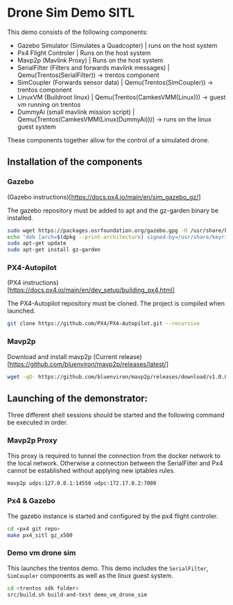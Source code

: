 # Drone Sim Demo SITL

This demo consists of the following components:

- Gazebo Simulator (Simulates a Quadcopter) | runs on the host system
- Px4 Flight Controler | Runs on the host system
- Mavp2p (Mavlink Proxy)  | Runs on the host system
- SerialFilter (Filters and forwards mavlink messages) | Qemu(Trentos(SerialFilter)) -> trentos component
- SimCoupler (Forwards sensor data) | Qemu(Trentos(SimCoupler)) -> trentos component
- LinuxVM (Buildroot linux) | Qemu(Trentos(CamkesVMM(Linux))) -> guest vm running on trentos
- DummyAi (small mavlink mission script) | Qemu(Trentos(CamkesVMM(Linux(DummyAi)))) -> runs on the linux guest system

These components together allow for the control of a simulated drone. 

## Installation of the components

### Gazebo
(Gazebo instructions)[https://docs.px4.io/main/en/sim_gazebo_gz/]

The gazebo repository must be added to apt and the gz-garden binary be installed.

```sh
sudo wget https://packages.osrfoundation.org/gazebo.gpg -O /usr/share/keyrings/pkgs-osrf-archive-keyring.gpg
echo "deb [arch=$(dpkg --print-architecture) signed-by=/usr/share/keyrings/pkgs-osrf-archive-keyring.gpg] http://packages.osrfoundation.org/gazebo/ubuntu-stable $(lsb_release -cs) main" | sudo tee /etc/apt/sources.list.d/gazebo-stable.list > /dev/null
sudo apt-get update
sudo apt-get install gz-garden
```

### PX4-Autopilot
(PX4 instructions)[https://docs.px4.io/main/en/dev_setup/building_px4.html]

The PX4-Autopilot repository must be cloned. The project is compiled when launched.

```sh
git clone https://github.com/PX4/PX4-Autopilot.git --recursive
```

### Mavp2p
Download and install mavp2p
(Current release)[https://github.com/bluenviron/mavp2p/releases/latest/]

```sh
wget -qO- https://github.com/bluenviron/mavp2p/releases/download/v1.0.0/mavp2p_v1.0.0_linux_amd64.tar.gz | sudo tar -xz -C /usr/local/bin
```

## Launching of the demonstrator:

Three different shell sessions should be started and the following command be executed in order.


### Mavp2p Proxy
This proxy is required to tunnel the connection from the docker network to the local network.
Otherwise a connection between the SerialFilter and Px4 cannot be established without applying new iptables rules.

```sh
mavp2p udps:127.0.0.1:14550 udpc:172.17.0.2:7000
```


### Px4 & Gazebo
The gazebo instance is started and configured by the px4 flight controler.


```sh
cd <px4 git repo>
make px4_sitl gz_x500
```

### Demo vm drone sim
This launches the trentos demo. This demo includes the `SerialFilter`, `SimCoupler` components as well as the linux guest system.

```sh
cd <trentos sdk folder>
src/build.sh build-and-test demo_vm_drone_sim
```

